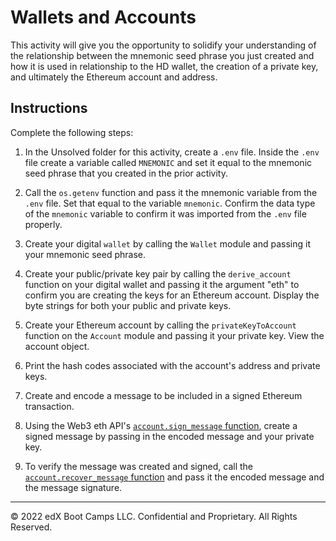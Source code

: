 # Wallets and Accounts


This activity will give you the opportunity to solidify your understanding of the relationship between the mnemonic seed phrase you just created and how it is used in relationship to the HD wallet, the creation of a private key, and ultimately the Ethereum account and address.

## Instructions

Complete the following steps:

1. In the Unsolved folder for this activity, create a `.env` file. Inside the `.env` file create a variable called `MNEMONIC` and set it equal to the mnemonic seed phrase that you created in the prior activity.

2. Call the `os.getenv` function and pass it the mnemonic variable from the `.env` file. Set that equal to the variable `mnemonic`. Confirm the data type of the `mnemonic` variable to confirm it was imported from the `.env` file properly.

3. Create your digital `wallet` by calling the `Wallet` module and passing it your mnemonic seed phrase.

4. Create your public/private key pair by calling the `derive_account` function on your digital wallet and passing it the argument "eth" to confirm you are creating the keys for an Ethereum account. Display the byte strings for both your public and private keys.

5. Create your Ethereum account by calling the `privateKeyToAccount` function on the `Account` module and passing it your private key. View the account object.

6. Print the hash codes associated with the account's address and private keys.

7. Create and encode a message to be included in a signed Ethereum transaction.

8. Using the Web3 eth API's [`account.sign_message` function](https://web3py.readthedocs.io/en/stable/web3.eth.account.html#sign-a-message), create a signed message by passing in the encoded message and your private key.

9. To verify the message was created and signed, call the [`account.recover_message` function](https://web3py.readthedocs.io/en/stable/web3.eth.account.html#verify-a-message) and pass it the encoded message and the message signature.

---

© 2022 edX Boot Camps LLC. Confidential and Proprietary. All Rights Reserved.
